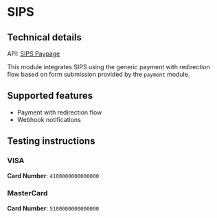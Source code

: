 # SIPS

## Technical details

API: [SIPS Paypage](https://docs.sips.worldline-solutions.com/en/WLSIPS.317-UG-Sips-Paypage-POST.html#Data-field-element-syntax_)

<!-- https://documentation.sips.worldline.com/en/WLSIPS.316-UG-Sips-Paypage-JSON.html = 404 -->

This module integrates SIPS using the generic payment with redirection flow based on form
submission provided by the `payment` module.

## Supported features

- Payment with redirection flow
- Webhook notifications

## Testing instructions

### VISA

**Card Number**: `4100000000000000`

### MasterCard

**Card Number**: `5100000000000000`